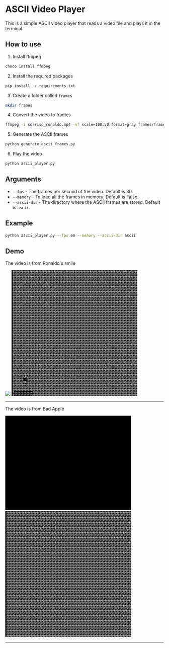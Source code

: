 # ASCII Video Player

This is a simple ASCII video player that reads a video file and plays it in the terminal.

## How to use

1. Install ffmpeg
```bash
choco install ffmpeg
```

2. Install the required packages
```bash
pip install -r requirements.txt
```

3. Create a folder called `frames`
```bash
mkdir frames
```

4. Convert the video to frames
```bash
ffmpeg -i sorriso_ronaldo.mp4 -vf scale=100:50,format=gray frames/frame_%04d.png
```

5. Generate the ASCII frames
```bash
python generate_ascii_frames.py
```

6. Play the video
```bash
python ascii_player.py
```

## Arguments

- `--fps` - The frames per second of the video. Default is 30.
- `--memory` - To load all the frames in memory. Default is False.
- `--ascii-dir` - The directory where the ASCII frames are stored. Default is `ascii`.

## Example

```bash
python ascii_player.py --fps 60 --memory --ascii-dir ascii
```

## Demo

The video is from Ronaldo's smile

<img src="demos/demo_1.gif" width="400px">

<img src="demos/demo_1_ascii.gif" width="400px">

---

The video is from Bad Apple

<img src="demos/demo_2.gif" width="400px">

<img src="demos/demo_2_ascii.gif" width="400px">

---